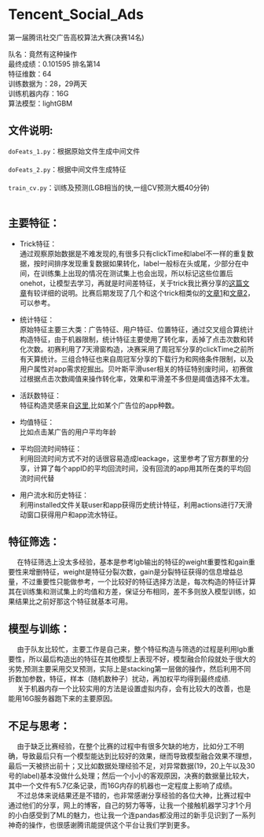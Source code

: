 # Tencent_Social_Ads
第一届腾讯社交广告高校算法大赛(决赛14名)

队名：竟然有这种操作 <br>
最终成绩：0.101595 排名第14<br>
特征维数：64<br>
训练数据为：28，29两天<br>
训练机器内存：16G<br>
算法模型：lightGBM<br>

文件说明:
---
`doFeats_1.py`：根据原始文件生成中间文件<br><br>
`doFeats_2.py`：根据中间文件生成特征<br><br>
`train_cv.py`：训练及预测(LGB相当的快,一组CV预测大概40分钟)<br><br>

主要特征：
---
* Trick特征：<br>
通过观察原始数据是不难发现的,有很多只有clickTime和label不一样的重复数据，按时间排序发现重复数据如果转化，label一般标在头或尾，少部分在中间，在训练集上出现的情况在测试集上也会出现，所以标记这些位置后onehot，让模型去学习，再就是时间差特征，关于trick我比赛分享的[这篇文章](https://www.qcloud.com/community/article/401437)有较详细的说明。比赛后期发现了几个和这个trick相类似的[文章1](https://github.com/wepe/O2O-Coupon-Usage-Forecast)和[文章2](https://www.kaggle.com/c/two-sigma-connect-rental-listing-inquiries/discussion/32116)，可以参考。

* 统计特征：<br>
原始特征主要三大类：广告特征、用户特征、位置特征，通过交叉组合算统计构造特征，由于机器限制，统计特征主要使用了转化率，丢掉了点击次数和转化次数。初赛利用了7天滑窗构造，决赛采用了周冠军分享的clickTime之前所有天算统计。三组合特征也来自周冠军分享的下载行为和网络条件限制，以及用户属性对app需求挖掘出。贝叶斯平滑user相关的特征特别废时间，初赛做过根据点击次数阈值来操作转化率，效果和平滑差不多但是阈值选择不太准。

* 活跃数特征：<br>
特征构造灵感来自[这里](https://github.com/plantsgo/Rental-Listing-Inquiries/blob/master/xgb.py),比如某个广告位的app种数。

* 均值特征：<br>
比如点击某广告的用户平均年龄

* 平均回流时间特征：<br>
利用回流时间方式不对的话很容易造成leackage，这里参考了官方群里的分享，计算了每个appID的平均回流时间，没有回流的app用其所在类的平均回流时间代替

* 用户流水和历史特征：<br>
利用installed文件关联user和app获得历史统计特征，利用actions进行7天滑动窗口获得用户和app流水特征。

特征筛选：
---
&emsp; 在特征筛选上没太多经验，基本是参考lgb输出的特征的weight重要性和gain重要性来增删特征，weight是特征分裂次数，gain是分裂特征获得的信息增益总量，不过重要性只能做参考，一个比较好的特征选择方法是，每次构造的特征计算其在训练集和测试集上的均值和方差，保证分布相同，差不多则放入模型训练，如果结果比之前好那这个特征就基本可用。

模型与训练：
---
&emsp; 由于队友比较忙，主要工作是自己来，整个特征构造与筛选的过程是利用lgb重要性，所以最后构造出的特征在其他模型上表现不好，模型融合阶段就处于很大的劣势,预测主要采用交叉预测，实际上是stacking第一层做的操作，然后利用不同折数加参数，特征，样本（随机数种子）扰动，再加权平均得到最终成绩.<br>
&emsp; 关于机器内存一个比较实用的方法是设置虚拟内存，会有比较大的改善，也是能用16G服务器跑下来的主要原因。

不足与思考：
---
&emsp; 由于缺乏比赛经验，在整个比赛的过程中有很多欠缺的地方，比如分工不明确，导致最后只有一个模型能达到比较好的效果，继而导致模型融合效果不理想，最后一天被挤出前十；又比如数据处理经验不足，对异常数据(19，20上午以及30号的label)基本没做什么处理；然后一个小小的客观原因，决赛的数据量比较大，其中一个文件有5.7亿条记录，而16G内存的机器也一定程度上影响了成绩。<br>
&emsp; 不过总体来说结果还是不错的，也非常感谢分享经验的各位大神，比赛过程中通过他们的分享，网上的博客，自己的努力等等，让我一个接触机器学习才1个月的小白感受到了ML的魅力，也让我一个连pandas都没用过的新手见识到了一系列神奇的操作，也很感谢腾讯能提供这个平台让我们学到更多。

